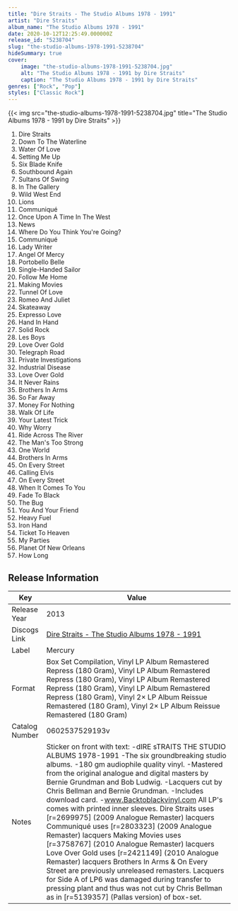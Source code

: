 ```yaml
---
title: "Dire Straits - The Studio Albums 1978 - 1991"
artist: "Dire Straits"
album_name: "The Studio Albums 1978 - 1991"
date: 2020-10-12T12:25:49.000000Z
release_id: "5238704"
slug: "the-studio-albums-1978-1991-5238704"
hideSummary: true
cover:
    image: "the-studio-albums-1978-1991-5238704.jpg"
    alt: "The Studio Albums 1978 - 1991 by Dire Straits"
    caption: "The Studio Albums 1978 - 1991 by Dire Straits"
genres: ["Rock", "Pop"]
styles: ["Classic Rock"]
---
```


{{< img src="the-studio-albums-1978-1991-5238704.jpg" title="The Studio Albums 1978 - 1991 by Dire Straits" >}}

<!-- section break -->

1. Dire Straits
2. Down To The Waterline
3. Water Of Love
4. Setting Me Up
5. Six Blade Knife
6. Southbound Again
7. Sultans Of Swing
8. In The Gallery
9. Wild West End
10. Lions
11. Communiqué
12. Once Upon A Time In The West
13. News
14. Where Do You Think You're Going?
15. Communiqué
16. Lady Writer
17. Angel Of Mercy
18. Portobello Belle
19. Single-Handed Sailor
20. Follow Me Home
21. Making Movies
22. Tunnel Of Love
23. Romeo And Juliet
24. Skateaway
25. Expresso Love
26. Hand In Hand
27. Solid Rock
28. Les Boys
29. Love Over Gold
30. Telegraph Road
31. Private Investigations
32. Industrial Disease
33. Love Over Gold
34. It Never Rains
35. Brothers In Arms
36. So Far Away
37. Money For Nothing
38. Walk Of Life
39. Your Latest Trick
40. Why Worry
41. Ride Across The River
42. The Man's Too Strong
43. One World
44. Brothers In Arms
45. On Every Street
46. Calling Elvis
47. On Every Street
48. When It Comes To You
49. Fade To Black
50. The Bug
51. You And Your Friend
52. Heavy Fuel
53. Iron Hand
54. Ticket To Heaven
55. My Parties
56. Planet Of New Orleans
57. How Long

<!-- section break -->








## Release Information
|  Key           | Value                                                |
| ---------------| ---------------------------------------------------- |
| Release Year   | 2013                                   |
| Discogs Link   | [Dire Straits - The Studio Albums 1978 - 1991](https://www.discogs.com/release/5238704-Dire-Straits-The-Studio-Albums-1978-1991) |
| Label          | Mercury |
| Format         | Box Set Compilation, Vinyl LP Album Remastered Repress (180 Gram), Vinyl LP Album Remastered Repress (180 Gram), Vinyl LP Album Remastered Repress (180 Gram), Vinyl LP Album Remastered Repress (180 Gram), Vinyl 2× LP Album Reissue Remastered (180 Gram), Vinyl 2× LP Album Reissue Remastered (180 Gram) |
| Catalog Number | 0602537529193v |
| Notes | Sticker on front with text: -dIRE sTRAITS THE STUDIO ALBUMS 1978-1991 -The six groundbreaking studio albums. -180 gm audiophile quality vinyl. -Mastered from the original analogue and digital masters by Bernie Grundman and Bob Ludwig. -Lacquers cut by Chris Bellman and Bernie Grundman. -Includes download card. -www.Backtoblackvinyl.com  All LP's comes with printed inner sleeves. Dire Straits uses [r=2699975] (2009 Analogue Remaster) lacquers Communiqué uses [r=2803323] (2009 Analogue Remaster) lacquers Making Movies uses [r=3758767] (2010 Analogue Remaster) lacquers Love Over Gold uses [r=2421149] (2010 Analogue Remaster) lacquers Brothers In Arms & On Every Street are previously unreleased remasters. Lacquers for Side A of LP6 was damaged during transfer to pressing plant and thus was not cut by Chris Bellman as in [r=5139357] (Pallas version) of box-set. |